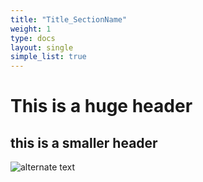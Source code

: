 ```yaml
---
title: "Title_SectionName"
weight: 1
type: docs
layout: single
simple_list: true
---
```





<!-- Key -->

This is a huge header
==================

this is a smaller header
------------------

![alternate text](https://sourceforge.net/images/icon_linux.gif)

[link]: https://link.net/
